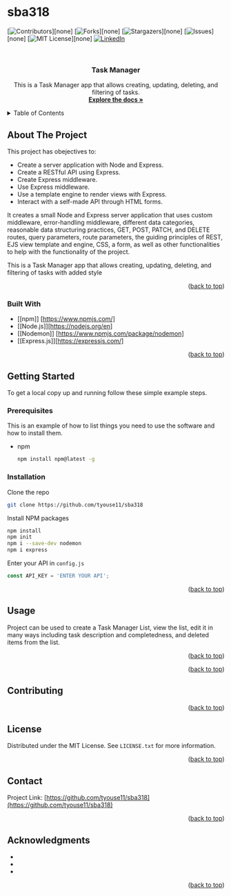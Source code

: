 # sba318

<a name="SBA318 README"></a>


[![Contributors][contributors-shield]][none]
[![Forks][forks-shield]][none]
[![Stargazers][stars-shield]][none]
[![Issues][issues-shield]][none]
[![MIT License][license-shield]][none]
[![LinkedIn][linkedin-shield]][linkedin-url]



<!-- PROJECT LOGO -->
<br />
<div align="center">
  <a href="https://github.com/github_tyouse11/sba318"></a>

<h3 align="center">Task Manager</h3>

  <p align="center">
    This is a Task Manager app that allows creating, updating, deleting, and filtering of tasks.
    <br />
    <a href="https://github.com/github_tyouse11/sba318"><strong>Explore the docs »</strong></a>
    <br />
</div>



<!-- TABLE OF CONTENTS -->
<details>
  <summary>Table of Contents</summary>
  <ol>
    <li>
      <a href="#about-the-project">About The Project</a>
      <ul>
        <li><a href="#built-with">Built With</a></li>
      </ul>
    </li>
    <li>
      <a href="#getting-started">Getting Started</a>
      <ul>
        <li><a href="#prerequisites">Prerequisites</a></li>
        <li><a href="#installation">Installation</a></li>
      </ul>
    </li>
    <li><a href="#usage">Usage</a></li>
    <li><a href="#roadmap">Roadmap</a></li>
    <li><a href="#contributing">Contributing</a></li>
    <li><a href="#license">License</a></li>
    <li><a href="#contact">Contact</a></li>
    <li><a href="#acknowledgments">Acknowledgments</a></li>
  </ol>
</details>



<!-- ABOUT THE PROJECT -->
## About The Project

This project has obejectives to:
- Create a server application with Node and Express.
- Create a RESTful API using Express.
- Create Express middleware.
- Use Express middleware.
- Use a template engine to render views with Express.
- Interact with a self-made API through HTML forms.

It creates a small Node and Express server application that uses custom middleware, error-handling middleware, different data categories, reasonable data structuring practices, GET, POST, PATCH, and DELETE routes, query parameters, route parameters, the guiding principles of REST, EJS view template and engine, CSS, a form, as well as other functionalities to help with the functionality of the project. 

This is a Task Manager app that allows creating, updating, deleting, and filtering of tasks with added style

<p align="right">(<a href="#readme-top">back to top</a>)</p>



### Built With

* [[npm]] [https://www.npmjs.com/]
* [[Node.js]][https://nodejs.org/en]
* [[Nodemon]] [https://www.npmjs.com/package/nodemon]
* [[Express.js]][https://expressjs.com/]


<p align="right">(<a href="#readme-top">back to top</a>)</p>



<!-- GETTING STARTED -->
## Getting Started

To get a local copy up and running follow these simple example steps.

### Prerequisites

This is an example of how to list things you need to use the software and how to install them.
* npm
  ```sh
  npm install npm@latest -g
  ```

### Installation

 Clone the repo
   ```sh
   git clone https://github.com/tyouse11/sba318
   ```
 Install NPM packages
   ```sh
   npm install
   npm init
   npm i --save-dev nodemon
   npm i express
   ```
 Enter your API in `config.js`
   ```js
   const API_KEY = 'ENTER YOUR API';
   ```

<p align="right">(<a href="#readme-top">back to top</a>)</p>



<!-- USAGE EXAMPLES -->
## Usage

Project can be used to create a Task Manager List, view the list, edit it in many ways including task description and completedness, and deleted items from the list.

<p align="right">(<a href="#readme-top">back to top</a>)</p>



<p align="right">(<a href="#readme-top">back to top</a>)</p>



<!-- CONTRIBUTING -->
## Contributing

<p align="right">(<a href="#readme-top">back to top</a>)</p>



<!-- LICENSE -->
## License

Distributed under the MIT License. See `LICENSE.txt` for more information.

<p align="right">(<a href="#readme-top">back to top</a>)</p>



<!-- CONTACT -->
## Contact

Project Link: [https://github.com/tyouse11/sba318](https://github.com/tyouse11/sba318)

<p align="right">(<a href="#readme-top">back to top</a>)</p>



<!-- ACKNOWLEDGMENTS -->
## Acknowledgments

* []()
* []()
* []()

<p align="right">(<a href="#readme-top">back to top</a>)</p>



<!-- MARKDOWN LINKS & IMAGES -->
<!-- https://www.markdownguide.org/basic-syntax/#reference-style-links -->
[contributors-shield]: https://img.shields.io/github/contributors/github_username/repo_name.svg?style=for-the-badge
[forks-shield]: https://img.shields.io/github/forks/github_username/repo_name.svg?style=for-the-badge
[stars-shield]: https://img.shields.io/github/stars/github_username/repo_name.svg?style=for-the-badge
[issues-shield]: https://img.shields.io/github/issues/github_username/repo_name.svg?style=for-the-badge
[license-shield]: https://img.shields.io/github/license/github_username/repo_name.svg?style=for-the-badge
[linkedin-shield]: https://img.shields.io/badge/-LinkedIn-black.svg?style=for-the-badge&logo=linkedin&colorB=555
[linkedin-url]: www.linkedin.com/in/tiffany-youse


